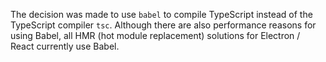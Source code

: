 The decision was made to use `babel` to compile TypeScript instead of the TypeScript compiler `tsc`. Although there are also performance reasons for using Babel, all HMR (hot module replacement) solutions for Electron / React currently use Babel.
